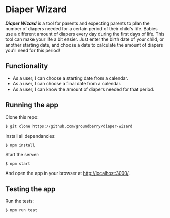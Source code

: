 # Diaper Wizard

***Diaper Wizard*** is a tool for parents and expecting parents to plan the number of diapers needed for a certain period of their child's life. Babies use a different amount of diapers every day during the first days of life. This tool can make your life a bit easier. Just enter the birth date of your child, or another starting date, and choose a date to calculate the amount of diapers you'll need for this period!

## Functionality

- As a user, I can choose a starting date from a calendar.
- As a user, I can choose a final date from a calendar.
- As a user, I can know the amount of diapers needed for that period.

## Running the app

Clone this repo:

```
$ git clone https://github.com/groundberry/diaper-wizard
```

Install all dependancies:

```
$ npm install
```

Start the server:

```
$ npm start
```

And open the app in your browser at <http://localhost:3000/>.

## Testing the app

Run the tests:

```
$ npm run test
```
